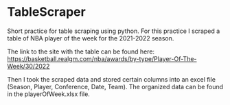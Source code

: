 # TableScraper
Short practice for table scraping using python.
For this practice I scraped a table of NBA player of the week for the 2021-2022 season. 

The link to the site with the table can be found here: https://basketball.realgm.com/nba/awards/by-type/Player-Of-The-Week/30/2022

Then I took the scraped data and stored certain columns into an excel file (Season, Player, Conference, Date, Team).
The organized data can be found in the playerOfWeek.xlsx file.
